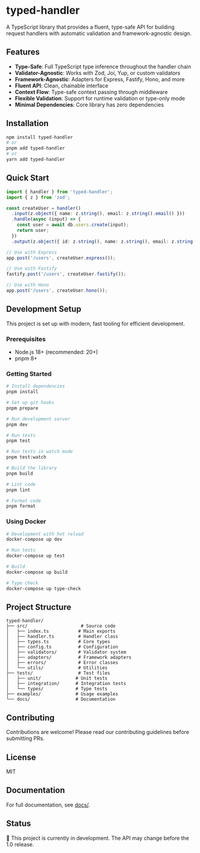 # typed-handler

A TypeScript library that provides a fluent, type-safe API for building request handlers with automatic validation and framework-agnostic design.

## Features

- **Type-Safe**: Full TypeScript type inference throughout the handler chain
- **Validator-Agnostic**: Works with Zod, Joi, Yup, or custom validators
- **Framework-Agnostic**: Adapters for Express, Fastify, Hono, and more
- **Fluent API**: Clean, chainable interface
- **Context Flow**: Type-safe context passing through middleware
- **Flexible Validation**: Support for runtime validation or type-only mode
- **Minimal Dependencies**: Core library has zero dependencies

## Installation

```bash
npm install typed-handler
# or
pnpm add typed-handler
# or
yarn add typed-handler
```

## Quick Start

```typescript
import { handler } from 'typed-handler';
import { z } from 'zod';

const createUser = handler()
  .input(z.object({ name: z.string(), email: z.string().email() }))
  .handle(async (input) => {
    const user = await db.users.create(input);
    return user;
  })
  .output(z.object({ id: z.string(), name: z.string(), email: z.string() }));

// Use with Express
app.post('/users', createUser.express());

// Use with Fastify
fastify.post('/users', createUser.fastify());

// Use with Hono
app.post('/users', createUser.hono());
```

## Development Setup

This project is set up with modern, fast tooling for efficient development.

### Prerequisites

- Node.js 18+ (recommended: 20+)
- pnpm 8+

### Getting Started

```bash
# Install dependencies
pnpm install

# Set up git hooks
pnpm prepare

# Run development server
pnpm dev

# Run tests
pnpm test

# Run tests in watch mode
pnpm test:watch

# Build the library
pnpm build

# Lint code
pnpm lint

# Format code
pnpm format
```

### Using Docker

```bash
# Development with hot reload
docker-compose up dev

# Run tests
docker-compose up test

# Build
docker-compose up build

# Type check
docker-compose up type-check
```

## Project Structure

```
typed-handler/
├── src/                    # Source code
│   ├── index.ts           # Main exports
│   ├── handler.ts         # Handler class
│   ├── types.ts           # Core types
│   ├── config.ts          # Configuration
│   ├── validators/        # Validator system
│   ├── adapters/          # Framework adapters
│   ├── errors/            # Error classes
│   └── utils/             # Utilities
├── tests/                 # Test files
│   ├── unit/             # Unit tests
│   ├── integration/      # Integration tests
│   └── types/            # Type tests
├── examples/             # Usage examples
└── docs/                 # Documentation
```

## Contributing

Contributions are welcome! Please read our contributing guidelines before submitting PRs.

## License

MIT

## Documentation

For full documentation, see [docs/](./docs/).

## Status

🚧 This project is currently in development. The API may change before the 1.0 release.
